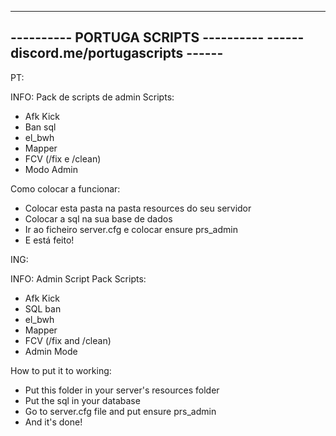------------------------------------------
----------   PORTUGA SCRIPTS    ---------- 
------  discord.me/portugascripts   ------
------------------------------------------

PT:

INFO: Pack de scripts de admin
  Scripts:
  - Afk Kick
  - Ban sql
  - el_bwh
  - Mapper
  - FCV (/fix e /clean)
  - Modo Admin

  Como colocar a funcionar:
- Colocar esta pasta na pasta resources do seu servidor
- Colocar a sql na sua base de dados
- Ir ao ficheiro server.cfg e colocar ensure prs_admin
- E está feito! 

ING:

INFO: Admin Script Pack
  Scripts:
  - Afk Kick
  - SQL ban
  - el_bwh
  - Mapper
  - FCV (/fix and /clean)
  - Admin Mode

  How to put it to working:
- Put this folder in your server's resources folder
- Put the sql in your database
- Go to server.cfg file and put ensure prs_admin
- And it's done!